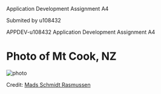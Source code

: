 Application Development Assignment A4

Submited by u108432

APPDEV-u108432
Application Development Assignment A4

# Photo of Mt Cook, NZ

![photo](/mt_cook.jpg)

Credit: [Mads Schmidt Rasmussen](https://unsplash.com/@mvds)
